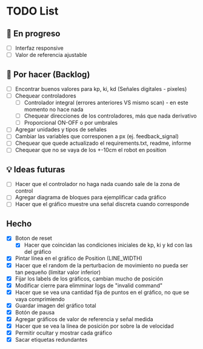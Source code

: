 # TODO List

## 🔧 En progreso

- [ ] Interfaz responsive
- [ ] Valor de referencia ajustable

## 📌 Por hacer (Backlog)

- [ ] Encontrar buenos valores para kp, ki, kd (Señales digitales - pixeles)
- [ ] Chequear controladores 
  - [ ] Controlador integral (errores anteriores VS mismo scan) - en este momento no hace nada
  - [ ] Chequear direcciones de los controladores, más que nada derivativo
  - [ ] Proporcional ON-OFF o por umbrales
- [ ] Agregar unidades y tipos de señales
- [ ] Cambiar las variables que corresponen a px (ej. feedback_signal)
- [ ] Chequear que quede actualizado el requirements.txt, readme, informe
- [ ] Chequear que no se vaya de los +-10cm el robot en position

## 💡 Ideas futuras

- [ ] Hacer que el controlador no haga nada cuando sale de la zona de control
- [ ] Agregar diagrama de bloques para ejemplificar cada gráfico
- [ ] Hacer que el gráfico muestre una señal discreta cuando corresponde

## Hecho

- [X] Boton de reset
  - [X] Hacer que coincidan las condiciones iniciales de kp, ki y kd con las del gráfico
- [X] Pintar línea en el gráfico de Position (LINE_WIDTH)
- [X] Hacer que el random de la perturbacion de movimiento no pueda ser tan pequeño (limitar valor inferior)
- [X] Fijar los labels de los gráficos, cambian mucho de posición
- [X] Modificar cierre para elimminar logs de "invalid command"
- [X] Hacer que se vea una cantidad fija de puntos en el gráfico, no que se vaya comprimiendo
- [X] Guardar imagen del gráfico total
- [X] Botón de pausa
- [X] Agregar gráficos de valor de referencia y señal medida
- [X] Hacer que se vea la línea de posición por sobre la de velocidad
- [X] Permitir ocultar y mostrar cada gráfico
- [X] Sacar etiquetas redundantes